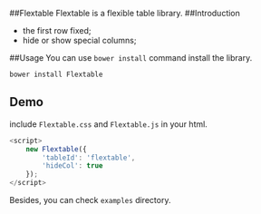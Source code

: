 ##Flextable
Flextable is a flexible table library.
##Introduction
* the first row fixed;
* hide or show special columns;

##Usage
You can use `bower install` command install the library.
```shell
bower install Flextable
``` 
## Demo
include `Flextable.css` and `Flextable.js` in your html.
```javascript
<script>
    new Flextable({
        'tableId': 'flextable',
        'hideCol': true
    });
</script>
```
Besides, you can check `examples` directory.